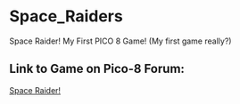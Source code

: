 # Space_Raiders
Space Raider! My First PICO 8 Game! (My first game really?)

## Link to Game on Pico-8 Forum:
[Space Raider!](https://www.lexaloffle.com/bbs/?tid=36628)
